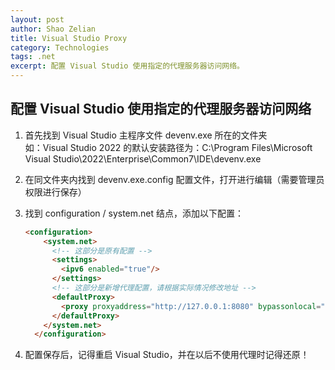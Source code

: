 ```yaml
---
layout: post
author: Shao Zelian
title: Visual Studio Proxy
category: Technologies
tags: .net
excerpt: 配置 Visual Studio 使用指定的代理服务器访问网络。
---
```


## 配置 Visual Studio 使用指定的代理服务器访问网络

1. 首先找到 Visual Studio 主程序文件 devenv.exe 所在的文件夹<br/>
如：Visual Studio 2022 的默认安装路径为：C:\Program Files\Microsoft Visual Studio\2022\Enterprise\Common7\IDE\devenv.exe

2. 在同文件夹内找到 devenv.exe.config 配置文件，打开进行编辑（需要管理员权限进行保存）

3. 找到 configuration / system.net 结点，添加以下配置：

    ```html
    <configuration>
        <system.net>
          <!-- 这部分是原有配置 -->
          <settings>
            <ipv6 enabled="true"/>
          </settings>
          <!-- 这部分是新增代理配置，请根据实际情况修改地址 -->
          <defaultProxy>  
            <proxy proxyaddress="http://127.0.0.1:8080" bypassonlocal="true" />
          </defaultProxy>
        </system.net>
      </configuration>
    ```

4. 配置保存后，记得重启 Visual Studio，并在以后不使用代理时记得还原！

